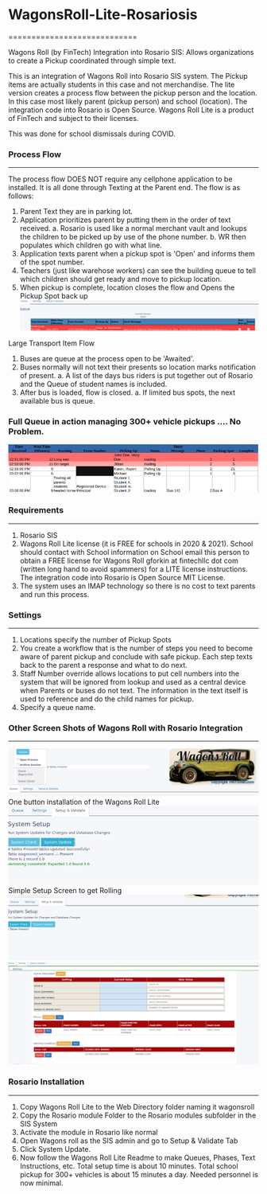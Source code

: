 # WagonsRoll-Lite-Rosariosis
============================
 
 Wagons Roll (by FinTech) Integration into Rosario SIS: Allows organizations to create a Pickup coordinated through simple text.

 This is an integration of Wagons Roll into Rosario SIS system. The Pickup items are actually students in this case and not merchandise.
 The lite version creates a process flow between the pickup person and the location. In this case most likely parent (pickup person) and school (location). The integration code into Rosario is Open Source. Wagons Roll Lite is a product of FinTech and subject to their licenses.

 This was done for school dismissals during COVID.

### Process Flow
 --------------
 The process flow DOES NOT require any cellphone application to be installed. It is all done through Texting at the Parent end. 
 The flow is as follows:
 1. Parent Text they are in parking lot.
 2. Application prioritizes parent by putting them in the order of text received.
 	a. Rosario is used like a normal merchant vault and lookups the children to be picked up by use of the phone number.
 	b. WR then populates which children go with what line.
 3. Application texts parent when a pickup spot is 'Open' and informs them of the spot number.
 4. Teachers (just like warehose workers) can see the building queue to tell which children should get ready and move to pickup location.
 5. When pickup is complete, location closes the flow and Opens the Pickup Spot back up
![QUEUE OPEN](readmepics/queue.png)

 Large Transport Item Flow
 1. Buses are queue at the process open to be 'Awaited'.
 2. Buses normally will not text their presents so location marks notification of present.
 	a. A list of the days bus riders is put together out of Rosario and the Queue of student names is included.
 3. After bus is loaded, flow is closed.
    a. If limited bus spots, the next available bus is queue.

### Full Queue in action managing 300+ vehicle pickups .... No Problem.
![QUEUE OPEN](readmepics/queuesession.png)


### Requirements
 ----------------
 1. Rosario SIS
 2. Wagons Roll Lite license (it is FREE for schools in 2020 & 2021). School should contact with School information on School email this person to obtain a FREE license for Wagons Roll gforkin at fintechllc dot com (written long hand to avoid spammers) for a LITE license instructions. The integration code into Rosario is Open Source MIT License.
 3. The system uses an IMAP technology so there is no cost to text parents and run this process.

### Settings
------------
1. Locations specify the number of Pickup Spots
2. You create a workflow that is the number of steps you need to become aware of parent pickup and conclude with safe pickup. Each step texts back to the parent a response and what to do next.
3. Staff Number override allows locations to put cell numbers into the system that will be ignored from lookup and used as a central device when Parents or buses do not text. The information in the text itself is used to reference and do the child names for pickup.
4. Specify a queue name.

### Other Screen Shots of Wagons Roll with Rosario Integration
--------------------------------------------------------
![QUEUE OPEN](readmepics/queuetop.png)
One button installation of the Wagons Roll Lite
![SIMPLE INSTALL](readmepics/simpleinstall.png)
Simple Setup Screen to get Rolling
![SYSTEM SETUP](readmepics/systemsetup.png)
![FLOW](readmepics/flow.png)

### Rosario Installation
------------------------
1. Copy Wagons Roll Lite to the Web Directory folder naming it wagonsroll
2. Copy the Rosario module Folder to the Rosario modules subfolder in the SIS System
3. Activate the module in Rosario like normal
4. Open Wagons roll as the SIS admin and go to Setup & Validate Tab
5. Click System Update.
6. Now follow the Wagons Roll Lite Readme to make Queues, Phases, Text Instructions, etc. 
Total setup time is about 10 minutes. Total school pickup for 300+ vehicles is about 15 minutes a day. Needed personnel is now minimal.

